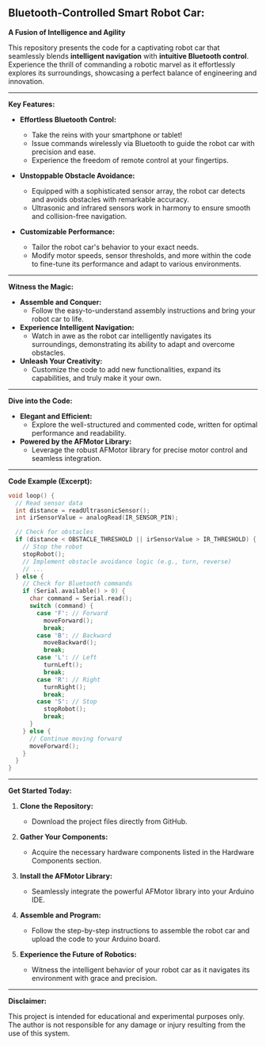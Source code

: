 

## Bluetooth-Controlled Smart Robot Car: 

**A Fusion of Intelligence and Agility**

This repository presents the code for a captivating robot car that seamlessly blends **intelligent navigation** with **intuitive Bluetooth control**. Experience the thrill of commanding a robotic marvel as it effortlessly explores its surroundings, showcasing a perfect balance of engineering and innovation.

---

**Key Features:**

* **Effortless Bluetooth Control:** 
    * Take the reins with your smartphone or tablet! 
    * Issue commands wirelessly via Bluetooth to guide the robot car with precision and ease. 
    * Experience the freedom of remote control at your fingertips.

* **Unstoppable Obstacle Avoidance:**
    * Equipped with a sophisticated sensor array, the robot car detects and avoids obstacles with remarkable accuracy.
    * Ultrasonic and infrared sensors work in harmony to ensure smooth and collision-free navigation.

* **Customizable Performance:** 
    * Tailor the robot car's behavior to your exact needs. 
    * Modify motor speeds, sensor thresholds, and more within the code to fine-tune its performance and adapt to various environments.

---

**Witness the Magic:**

* **Assemble and Conquer:** 
    * Follow the easy-to-understand assembly instructions and bring your robot car to life.
* **Experience Intelligent Navigation:** 
    * Watch in awe as the robot car intelligently navigates its surroundings, demonstrating its ability to adapt and overcome obstacles.
* **Unleash Your Creativity:** 
    * Customize the code to add new functionalities, expand its capabilities, and truly make it your own.

---

**Dive into the Code:**

* **Elegant and Efficient:** 
    * Explore the well-structured and commented code, written for optimal performance and readability.
* **Powered by the AFMotor Library:** 
    * Leverage the robust AFMotor library for precise motor control and seamless integration.

---

**Code Example (Excerpt):**

```c++
void loop() {
  // Read sensor data
  int distance = readUltrasonicSensor(); 
  int irSensorValue = analogRead(IR_SENSOR_PIN); 

  // Check for obstacles
  if (distance < OBSTACLE_THRESHOLD || irSensorValue > IR_THRESHOLD) {
    // Stop the robot
    stopRobot(); 
    // Implement obstacle avoidance logic (e.g., turn, reverse) 
    // ...
  } else {
    // Check for Bluetooth commands
    if (Serial.available() > 0) {
      char command = Serial.read(); 
      switch (command) {
        case 'F': // Forward
          moveForward(); 
          break;
        case 'B': // Backward
          moveBackward();
          break;
        case 'L': // Left
          turnLeft();
          break;
        case 'R': // Right
          turnRight();
          break;
        case 'S': // Stop
          stopRobot();
          break;
      }
    } else {
      // Continue moving forward
      moveForward(); 
    }
  }
}
```

---

**Get Started Today:**

1. **Clone the Repository:** 
   * Download the project files directly from GitHub.

2. **Gather Your Components:**
   * Acquire the necessary hardware components listed in the Hardware Components section.

3. **Install the AFMotor Library:**
   * Seamlessly integrate the powerful AFMotor library into your Arduino IDE.

4. **Assemble and Program:**
   * Follow the step-by-step instructions to assemble the robot car and upload the code to your Arduino board.

5. **Experience the Future of Robotics:**
   * Witness the intelligent behavior of your robot car as it navigates its environment with grace and precision.

---

**Disclaimer:**

This project is intended for educational and experimental purposes only. The author is not responsible for any damage or injury resulting from the use of this system.

